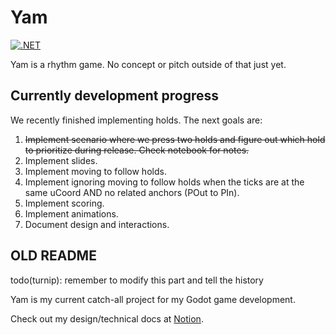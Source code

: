 ﻿# Yam

[![.NET](https://github.com/TurnipXenon/Yam/actions/workflows/dotnet.yml/badge.svg)](https://github.com/TurnipXenon/Yam/actions/workflows/dotnet.yml)

Yam is a rhythm game. No concept or pitch outside of that just yet.

## Currently development progress

We recently finished implementing holds. The next goals are:

1. ~~Implement scenario where we press two holds and figure out which hold to prioritize during release. Check notebook for notes.~~
2. Implement slides.
3. Implement moving to follow holds.
4. Implement ignoring moving to follow holds when the ticks are at the same uCoord AND no related anchors (POut to PIn).
5. Implement scoring.
6. Implement animations.
7. Document design and interactions.

## OLD README

todo(turnip): remember to modify this part and tell the history

Yam is my current catch-all project for my Godot game development.

Check out my design/technical docs at [Notion](https://turnip-xenon.notion.site/Yam-Overview-e75f9f23d0b145619391e1d411ca1fe2?pvs=4).
